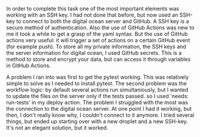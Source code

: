In order to complete this task one of the most important elements was working with an SSH key. I had not done that before, but now used an SSH-key to connect to both the digital ocean server and GitHub. A SSH key is a secure method of authentication.
Also the use of GitHub Actions was new to me it took a while to get a grasp of the yaml syntax. But the use of GitHub actions very useful: it will trigger a set of actions on a certain GitHub event (for example push).
To store all my private information, the SSH keys and the server information for digital ocean, I used GitHub secrets. This is a method to store and encrypt your data, but can access it through variables in GitHub Actions.

A problem I ran into was first to get the pytest working. This was relatively simple to solve as I needed to install pytest. The second problem was the workflow logic: by default several actions run simultaniously, but I wanted to update the files on the server only if the tests passed. so I used 'needs: run-tests' in my deploy action. The problem I struggled with the most was the connection to the digital ocean server. At one point I had it working, but then, I don't really know why, I couldn't connect to it anymore. I tried several things, but ended up starting over with a new droplet and a new SSH-key. It's not an elegant solution, but it worked.
